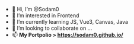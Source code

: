 - 👋 Hi, I’m @Sodam0
- 👀 I’m interested in Frontend
- 🌱 I’m currently learning JS, Vue3, Canvas, Java
- 💞️ I’m looking to collaborate on ...
- 📫 <strong>My Portpolio > https://sodam0.github.io/</strong>

<!---
Sodam0/Sodam0 is a ✨ special ✨ repository because its `README.md` (this file) appears on your GitHub profile.
You can click the Preview link to take a look at your changes.
--->
